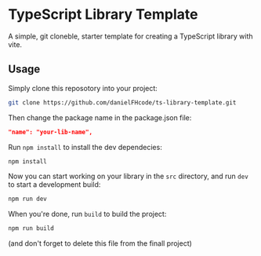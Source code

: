 # TypeScript Library Template
A simple, git cloneble, starter template for creating a TypeScript library with vite.

## Usage
Simply clone this reposotory into your project:
```bash
git clone https://github.com/danielFHcode/ts-library-template.git
```
Then change the package name in the package.json file:
```json
"name": "your-lib-name",
```
Run `npm install` to install the dev dependecies:
```bash
npm install
```
Now you can start working on your library in the `src` directory, and run `dev` to start a development build:
```bash
npm run dev
```
When you're done, run `build` to build the project:
```bash
npm run build
```
(and don't forget to delete this file from the finall project)
